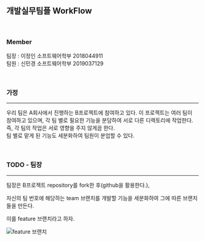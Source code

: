## 개발실무팀플 WorkFlow <br>

<br>

### **Member** <br>
팀장 : 이정인 소프트웨어학부 2018044911 <br>
팀원 :  신민경 소프트웨어학부 2019037129  <br>

<br>

### **가정** <br>
____
우리 팀은 A회사에서 진행하는 B프로젝트에 참여하고 있다. 이 프로젝트는 여러 팀이 참여하고 있으며, 각 팀 별로 필요한 기능을 분담하여 서로 다른 디렉토리에 작업한다. <br>
  즉, 각 팀의 작업은 서로 영향을 주지 않게끔 한다.<br>
  팀 별로 맡게 된 기능도 세분화하여 팀원이 분업할 수 있다.<br>
  
<br>

### **TODO - 팀장**
___
팀장은 B프로젝트 repository를 fork한 후(github을 활용한다.),  

자신의 팀 번호에 해당하는 team 브랜치를 개발할 기능을 세분화하여 그에 따른 브랜치들을 만든다.  

이를 feature 브랜치라고 하자.

![feature 브랜치](../IOFT_FLOW/img/featureBranch.jpg)